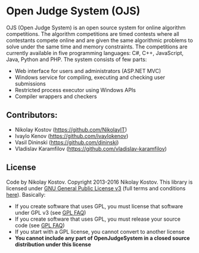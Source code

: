 Open Judge System (OJS)
===========
OJS (Open Judge System) is an open source system for online algorithm competitions.
The algorithm competitions are timed contests where all contestants compete online and are given the same algorithmic problems to solve under the same time and memory constraints.
The competitions are currently available in five programming languages: C#, C++, JavaScript, Java, Python and PHP. 
The system consists of few parts:
* Web interface for users and administrators (ASP.NET MVC)
* Windows service for compiling, executing and checking user submissions
* Restricted process executor using Windows APIs
* Compiler wrappers and checkers

## Contributors:
* Nikolay Kostov (https://github.com/NikolayIT)
* Ivaylo Kenov (https://github.com/ivaylokenov)
* Vasil Dininski (https://github.com/dininski)
* Vladislav Karamfilov (https://github.com/vladislav-karamfilov)

## License

Code by Nikolay Kostov. Copyright 2013-2016 Nikolay Kostov.
This library is licensed under [GNU General Public License v3](https://tldrlegal.com/license/gnu-general-public-license-v3-(gpl-3)) (full terms and conditions [here](https://www.gnu.org/licenses/gpl.html)). Basically:

 - If you create software that uses GPL, you must license that software under GPL v3 (see [GPL FAQ](http://www.gnu.org/licenses/gpl-faq.html#IfLibraryIsGPL))
 - If you create software that uses GPL, you must release your source code (see [GPL FAQ](http://www.gnu.org/licenses/gpl-faq.html#IfLibraryIsGPL))
 - If you start with a GPL license, you cannot convert to another license
 - **You cannot include any part of OpenJudgeSystem in a closed source distribution under this license**
